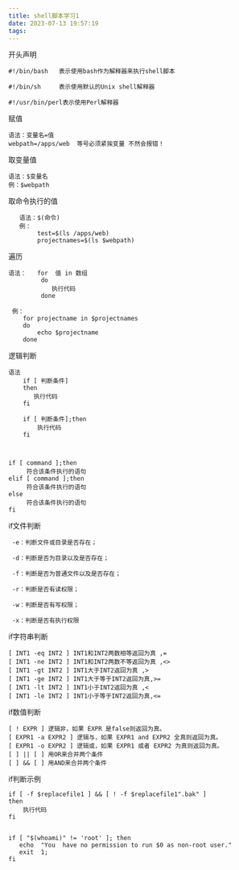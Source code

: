 ```yaml
---
title: shell脚本学习1
date: 2023-07-13 19:57:19
tags:
---
```


开头声明

    #!/bin/bash   表示使用bash作为解释器来执行shell脚本
   
    #!/bin/sh     表示使用默认的Unix shell解释器
    
    #!/usr/bin/perl表示使用Perl解释器

赋值

    语法：变量名=值
    webpath=/apps/web  等号必须紧挨变量 不然会报错！
    
取变量值
    
    语法：$变量名  
    例：$webpath
    
取命令执行的值

       语法：$(命令) 
       例：
            test=$(ls /apps/web)
            projectnames=$(ls $webpath)
            
遍历

    语法：   for  值 in 数组
             do
                执行代码
             done    
             
     例：
        for projectname in $projectnames
        do
            echo $projectname
        done          
        
        
逻辑判断
    
    语法
        if [ 判断条件]
        then
           执行代码
        fi   

        if [ 判断条件];then
            执行代码
        fi
        
        
        
    if [ command ];then
         符合该条件执行的语句
    elif [ command ];then
         符合该条件执行的语句
    else
         符合该条件执行的语句
    fi


if文件判断
 
     -e：判断文件或目录是否存在；
     
     -d：判断是否为目录以及是否存在；
     
     -f：判断是否为普通文件以及是否存在；
     
     -r：判断是否有读权限；
     
     -w：判断是否有写权限；
     
     -x：判断是否有执行权限     
     
if字符串判断
    
    [ INT1 -eq INT2 ] INT1和INT2两数相等返回为真 ,=
    [ INT1 -ne INT2 ] INT1和INT2两数不等返回为真 ,<>
    [ INT1 -gt INT2 ] INT1大于INT2返回为真 ,>
    [ INT1 -ge INT2 ] INT1大于等于INT2返回为真,>=
    [ INT1 -lt INT2 ] INT1小于INT2返回为真 ,<
    [ INT1 -le INT2 ] INT1小于等于INT2返回为真,<=

if数值判断
    
    [ ! EXPR ] 逻辑非，如果 EXPR 是false则返回为真。
    [ EXPR1 -a EXPR2 ] 逻辑与，如果 EXPR1 and EXPR2 全真则返回为真。
    [ EXPR1 -o EXPR2 ] 逻辑或，如果 EXPR1 或者 EXPR2 为真则返回为真。
    [ ] || [ ] 用OR来合并两个条件
    [ ] && [ ] 用AND来合并两个条件

if判断示例

    if [ -f $replacefile1 ] && [ ! -f $replacefile1".bak" ]
    then
        执行代码
    fi
                 
                 
    if [ "$(whoami)" != 'root' ]; then
       echo  "You  have no permission to run $0 as non-root user."
       exit  1;
    fi             